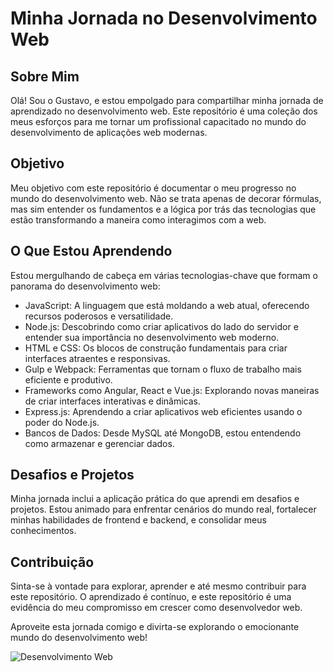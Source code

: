 # Minha Jornada no Desenvolvimento Web

## Sobre Mim

Olá! Sou o Gustavo, e estou empolgado para compartilhar minha jornada de aprendizado no desenvolvimento web. Este repositório é uma coleção dos meus esforços para me tornar um profissional capacitado no mundo do desenvolvimento de aplicações web modernas.

## Objetivo

Meu objetivo com este repositório é documentar o meu progresso no mundo do desenvolvimento web. Não se trata apenas de decorar fórmulas, mas sim entender os fundamentos e a lógica por trás das tecnologias que estão transformando a maneira como interagimos com a web.

## O Que Estou Aprendendo

Estou mergulhando de cabeça em várias tecnologias-chave que formam o panorama do desenvolvimento web:

- JavaScript: A linguagem que está moldando a web atual, oferecendo recursos poderosos e versatilidade.
- Node.js: Descobrindo como criar aplicativos do lado do servidor e entender sua importância no desenvolvimento web moderno.
- HTML e CSS: Os blocos de construção fundamentais para criar interfaces atraentes e responsivas.
- Gulp e Webpack: Ferramentas que tornam o fluxo de trabalho mais eficiente e produtivo.
- Frameworks como Angular, React e Vue.js: Explorando novas maneiras de criar interfaces interativas e dinâmicas.
- Express.js: Aprendendo a criar aplicativos web eficientes usando o poder do Node.js.
- Bancos de Dados: Desde MySQL até MongoDB, estou entendendo como armazenar e gerenciar dados.

## Desafios e Projetos

Minha jornada inclui a aplicação prática do que aprendi em desafios e projetos. Estou animado para enfrentar cenários do mundo real, fortalecer minhas habilidades de frontend e backend, e consolidar meus conhecimentos.

## Contribuição

Sinta-se à vontade para explorar, aprender e até mesmo contribuir para este repositório. O aprendizado é contínuo, e este repositório é uma evidência do meu compromisso em crescer como desenvolvedor web.

Aproveite esta jornada comigo e divirta-se explorando o emocionante mundo do desenvolvimento web!

![Desenvolvimento Web](https://example.com/web-development-image.png)
